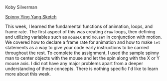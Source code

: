 Koby Silverman

[Spinny Ying Yang Sketch](https://kobydotweb.github.io/120-work/hw-5/index.html)



This week, I learned the fundamental functions of animation, loops, and frame rate. The first aspect of this was creating `draw` loops, then defining and utilizing variables such as `mouseX` and `mouseY` in conjunction with motion. We covered how to declare a frame rate for animation and how to make `let` statements as a way to give your code early instructions to be carried throughout the rest. To complete the assignment, I used the sample spinny man to center objects with the mouse and let the spin along with the X or Y mouse axis. I did not have any major problems apart from a deeper understanding of these concepts. There is nothing specific I'd like to learn more about this week.
